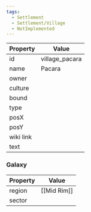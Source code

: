 ```yaml
---
tags:
  - Settlement
  - Settlement/Village
  - NotImplemented
---
```


| Property  | Value          |
| --------- | -------------- |
| id        | village_pacara |
| name      | Pacara         |
| owner     |                |
| culture   |                |
| bound     |                |
| type      |                |
| posX      |                |
| posY      |                |
| wiki link |                |
| text      |                |

### Galaxy
| Property | Value       |
| -------- | ----------- |
| region   | [[Mid Rim]] |
| sector   |             |
